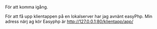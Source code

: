 

För att komma igång. 

För att få upp klientappen på en lokalserver har jag avnänt easyPhp. 
Min adress närj ag kör Easyphp är
http://127.0.0.1:80/klientapp/app/
